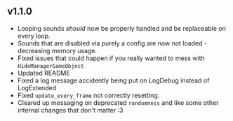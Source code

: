 ## v1.1.0
- Looping sounds *should* now be properly handled and be replaceable on every loop.
- Sounds that are disabled via purely a config are now not loaded - decreasing memory usage.
- Fixed issues that could happen if you really wanted to mess with `HideManagerGameObject`
- Updated README
- Fixed a log message accidently being put on LogDebug instead of LogExtended
- Fixed `update_every_frame` not correctly resetting.
- Cleared up messaging on deprecated `randomness`
and like some other internal changes that don't matter :3